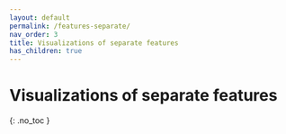 ```yaml
---
layout: default
permalink: /features-separate/
nav_order: 3
title: Visualizations of separate features
has_children: true
---
```


# Visualizations of separate features #

{: .no_toc } 


